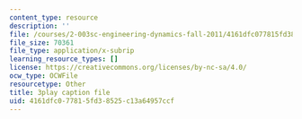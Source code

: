 ```yaml
---
content_type: resource
description: ''
file: /courses/2-003sc-engineering-dynamics-fall-2011/4161dfc077815fd38525c13a64957ccf_QHTJK0v404U.vtt
file_size: 70361
file_type: application/x-subrip
learning_resource_types: []
license: https://creativecommons.org/licenses/by-nc-sa/4.0/
ocw_type: OCWFile
resourcetype: Other
title: 3play caption file
uid: 4161dfc0-7781-5fd3-8525-c13a64957ccf
---
```

